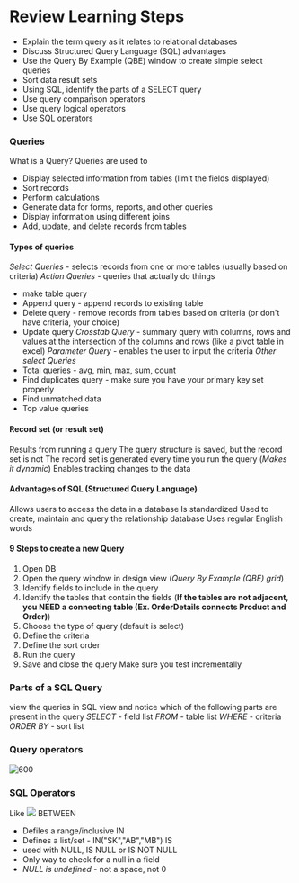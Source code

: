 # Review Learning Steps
- Explain the term query as it relates to relational databases
- Discuss Structured Query Language (SQL) advantages
- Use the Query By Example (QBE) window to create simple select queries
- Sort data result sets
- Using SQL, identify the parts of a SELECT query
- Use query comparison operators
- Use query logical operators
- Use SQL operators
### Queries
What is a Query?
Queries are used to
- Display selected information from tables (limit the fields displayed)
- Sort records
- Perform calculations
- Generate data for forms, reports, and other queries
- Display information using different joins
- Add, update, and delete records from tables
#### Types of queries
*Select Queries* - selects records from one or more tables (usually based on criteria)
*Action Queries* - queries that actually do things
- make table query
- Append query - append records to existing table
- Delete query - remove records from tables based on criteria (or don't have criteria, your choice)
- Update query
*Crosstab Query* - summary query with columns, rows and values at the intersection of the columns and rows (like a pivot table in excel)
*Parameter Query* - enables the user to input the criteria
*Other select Queries*
- Total queries - avg, min, max, sum, count
- Find duplicates query - make sure you have your primary key set properly
- Find unmatched data
- Top value queries
#### Record set (or result set)
Results from running a query
The query structure is saved, but the record set is not
The record set is generated every time you run the query (*Makes it dynamic*)
Enables tracking changes to the data
#### Advantages of SQL (Structured Query Language)
Allows users to access the data in a database
Is standardized
Used to create, maintain and query the relationship database
Uses regular English words
#### 9 Steps to create a new Query
1. Open DB
2. Open the query window in design view (*Query By Example (QBE) grid*)
3. Identify fields to include in the query
4. Identify the tables that contain the fields (**If the tables are not adjacent, you NEED a connecting table (Ex. OrderDetails connects Product and Order)**)
5. Choose the type of query (default is select)
6. Define the criteria
7. Define the sort order
8. Run the query
9. Save and close the query
Make sure you test incrementally
### Parts of a SQL Query
view the queries in SQL view and notice which of the following parts are present in the query
*SELECT* - field list
*FROM* - table list
*WHERE* - criteria
*ORDER BY* - sort list
### Query operators
![600](Pasted%20image%2020240122084201.png)
### SQL Operators
Like
![](Pasted%20image%2020240122090148.png)
BETWEEN
- Defiles a range/inclusive
IN
- Defines a list/set - IN("SK","AB","MB")
IS
- used with NULL, IS NULL or IS NOT NULL
- Only way to check for a null in a field
- *NULL is undefined* - not a space, not 0